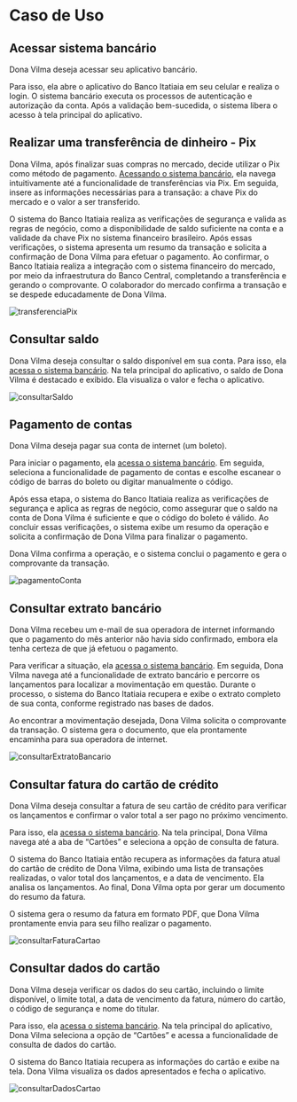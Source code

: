 # Caso de Uso

## Acessar sistema bancário
Dona Vilma deseja acessar seu aplicativo bancário.

Para isso, ela abre o aplicativo do Banco Itatiaia em seu celular e realiza o login. O sistema bancário executa os processos de autenticação e autorização da conta. Após a validação bem-sucedida, o sistema libera o acesso à tela principal do aplicativo.

## Realizar uma transferência de dinheiro - Pix
Dona Vilma, após finalizar suas compras no mercado, decide utilizar o Pix como método de pagamento. [Acessando o sistema bancário](#acessar-sistema-bancário), ela navega intuitivamente até a funcionalidade de transferências via Pix. Em seguida, insere as informações necessárias para a transação: a chave Pix do mercado e o valor a ser transferido. 

O sistema do Banco Itatiaia realiza as verificações de segurança e valida as regras de negócio, como a disponibilidade de saldo suficiente na conta e a validade da chave Pix no sistema financeiro brasileiro. Após essas verificações, o sistema apresenta um resumo da transação e solicita a confirmação de Dona Vilma para efetuar o pagamento. Ao confirmar, o Banco Itatiaia realiza a integração com o sistema financeiro do mercado, por meio da infraestrutura do Banco Central, completando a transferência e gerando o comprovante. O colaborador do mercado confirma a transação e se despede educadamente de Dona Vilma.

![transferenciaPix](image/transferenciaPix.png)

## Consultar saldo
Dona Vilma deseja consultar o saldo disponível em sua conta. Para isso, ela [acessa o sistema bancário](#acessar-sistema-bancário). Na tela principal do aplicativo, o saldo de Dona Vilma é destacado e exibido. Ela visualiza o valor e fecha o aplicativo.

![consultarSaldo](image/consultarSaldo.png)

## Pagamento de contas
Dona Vilma deseja pagar sua conta de internet (um boleto).

Para iniciar o pagamento, ela [acessa o sistema bancário](#acessar-sistema-bancário). Em seguida, seleciona a funcionalidade de pagamento de contas e escolhe escanear o código de barras do boleto ou digitar manualmente o código.

Após essa etapa, o sistema do Banco Itatiaia realiza as verificações de segurança e aplica as regras de negócio, como assegurar que o saldo na conta de Dona Vilma é suficiente e que o código do boleto é válido. Ao concluir essas verificações, o sistema exibe um resumo da operação e solicita a confirmação de Dona Vilma para finalizar o pagamento.

Dona Vilma confirma a operação, e o sistema conclui o pagamento e gera o comprovante da transação.

![pagamentoConta](image/pagamentoConta.png)

## Consultar extrato bancário
Dona Vilma recebeu um e-mail de sua operadora de internet informando que o pagamento do mês anterior não havia sido confirmado, embora ela tenha certeza de que já efetuou o pagamento.

Para verificar a situação, ela [acessa o sistema bancário](#acessar-sistema-bancário). Em seguida, Dona Vilma navega até a funcionalidade de extrato bancário e percorre os lançamentos para localizar a movimentação em questão. Durante o processo, o sistema do Banco Itatiaia recupera e exibe o extrato completo de sua conta, conforme registrado nas bases de dados.

Ao encontrar a movimentação desejada, Dona Vilma solicita o comprovante da transação. O sistema gera o documento, que ela prontamente encaminha para sua operadora de internet.

![consultarExtratoBancario](image/consultarExtratoBancario.png)

## Consultar fatura do cartão de crédito
Dona Vilma deseja consultar a fatura de seu cartão de crédito para verificar os lançamentos e confirmar o valor total a ser pago no próximo vencimento.

Para isso, ela [acessa o sistema bancário](#acessar-sistema-bancário). Na tela principal, Dona Vilma navega até a aba de “Cartões” e seleciona a opção de consulta de fatura.

O sistema do Banco Itatiaia então recupera as informações da fatura atual do cartão de crédito de Dona Vilma, exibindo uma lista de transações realizadas, o valor total dos lançamentos, e a data de vencimento. Ela analisa os lançamentos. Ao final, Dona Vilma opta por gerar um documento do resumo da fatura.

O sistema gera o resumo da fatura em formato PDF, que Dona Vilma prontamente envia para seu filho realizar o pagamento.

![consultarFaturaCartao](image/consultarFaturaCartao.png)

## Consultar dados do cartão
Dona Vilma deseja verificar os dados do seu cartão, incluindo o limite disponível, o limite total, a data de vencimento da fatura, número do cartão, o código de segurança e nome do titular.

Para isso, ela [acessa o sistema bancário](#acessar-sistema-bancário). Na tela principal do aplicativo, Dona Vilma seleciona a opção de “Cartões” e acessa a funcionalidade de consulta de dados do cartão.

O sistema do Banco Itatiaia recupera as informações do cartão e exibe na tela. Dona Vilma visualiza os dados apresentados e fecha o aplicativo.

![consultarDadosCartao](image/consultarDadosCartao.png)

